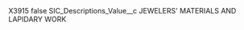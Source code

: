 <?xml version="1.0" encoding="UTF-8"?>
<CustomMetadata xmlns="http://soap.sforce.com/2006/04/metadata" xmlns:xsi="http://www.w3.org/2001/XMLSchema-instance" xmlns:xsd="http://www.w3.org/2001/XMLSchema">
    <label>X3915</label>
    <protected>false</protected>
    <values>
        <field>SIC_Descriptions_Value__c</field>
        <value xsi:type="xsd:string">JEWELERS&apos; MATERIALS AND LAPIDARY WORK</value>
    </values>
</CustomMetadata>
